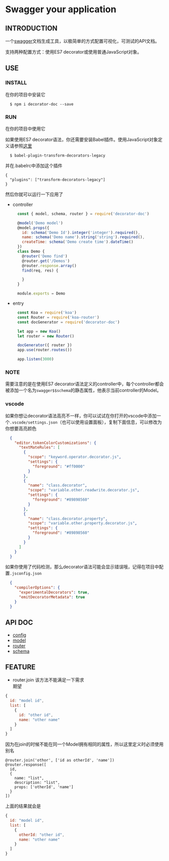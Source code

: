 # Swagger your application

## INTRODUCTION

一个[swagger](https://swagger.io)文档生成工具，以极简单的方式配置可视化，可测试的API文档。

支持两种配置方式：使用ES7 decorator或使用普通JavaScript对象。

## USE


### INSTALL
在你的项目中安装它
~~~
  $ npm i decorator-doc --save
~~~
### RUN
在你的项目中使用它

如果使用ES7 decorator语法，你还需要安装Babel插件。使用JavaScript对象定义请参照[这里](/docs/config.md)
~~~
  $ babel-plugin-transform-decorators-legacy
~~~

并在.babelrc中添加这个插件

~~~
{
  "plugins": ["transform-decorators-legacy"]
}
~~~
然后你就可以运行一下应用了

- controller
  ~~~ JavaScript
    const { model, schema, router } = require('decorator-doc')

    @model('Demo model')
    @model.props({
      id: schema('Demo Id').integer('integer').required(),
      name: schema('Demo name').string('string').required(),
      createTime: schema('Demo create time').dateTime()
    })
    class Demo {
      @router('Demo find')
      @router.get('/Demos')
      @router.response.array()
      find(req, res) {

      }
    }

    module.exports = Demo
  ~~~

- entry
  ~~~ JavaScript
    const Koa = require('koa')
    const Router = require('koa-router')
    const docGenerator = require('decorator-doc')

    let app = new Koa()
    let router = new Router()

    docGenerator({ router })
    app.use(router.routes())

    app.listen(3000)
  ~~~
### NOTE
需要注意的是在使用ES7 decorator语法定义的controller中，每个controller都会被添加一个名为`swagger$$schema`的静态属性，他表示当前controller的Model。

### vscode
如果你想让decorator语法高亮不一样，你可以试试在你打开的vscode中添加一个`.vscode/settings.json`（也可以使用设置面板），复制下面信息，可以修改为你想要高亮颜色
~~~ json
  {
    "editor.tokenColorCustomizations": {
      "textMateRules": [
        {
          "scope": "keyword.operator.decorator.js",
          "settings": {
            "foreground": "#ff0000"
          }
        },
        {
          "name": "class.decorator",
          "scope": "variable.other.readwrite.decorator.js",
          "settings": {
            "foreground": "#89898560"
          }
        },
        {
          "name": "class.decorator.property",
          "scope": "variable.other.property.decorator.js",
          "settings": {
            "foreground": "#89898560"
          }
        }
      ]
    }
  }
~~~

如果你使用了代码检测，那么decorator语法可能会显示错误哦，记得在项目中配置`.jsconfig.json`
~~~ json
  {
    "compilerOptions": {
      "experimentalDecorators": true,
      "emitDecoratorMetadata": true
    }
  }
~~~
## API DOC
- [config](/docs/config.md)
- [model](/docs/model.md)
- [router](/docs/router.md)
- [schema](/doc/schema.md)

## FEATURE
- router.join 该方法不能满足一下需求  
期望
~~~ javascript
{
  id: "model id",
  list: [
    {
      id: "other id",
      name: "other name"
    }
  ]
}
~~~
因为在join的时候不能在同一个Model拥有相同的属性，所以这里定义时必须使用别名
~~~
@router.join('othor', ['id as otherId', 'name'])
@router.response([
  id,
  {
    name: "list",
    description: "list",
    props: ['otherId', 'name']
  }
])
~~~
上面的结果就会是
~~~ javascript
{
  id: "model id",
  list: [
    {
      otherId: "other id",
      name: "other name"
    }
  ]
}
~~~
